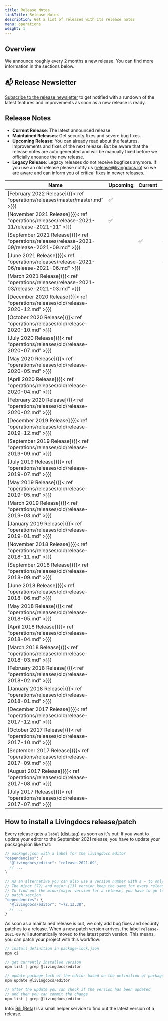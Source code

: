 ```yaml
---
title: Release Notes
linkTitle: Release Notes
description: Get a list of releases with its release notes
menu: operations
weight: 1
---
```


## Overview

We announce roughly every 2 months a new release. You can find more information in the sections below.

## 📬 Release Newsletter
[Subscribe to the release newsletter](https://confirmsubscription.com/h/j/61B064416E79453D) to get notified with a rundown of the latest features and improvements as soon as a new release is ready.

## Release Notes

* **Current Release**: The latest announced release
* **Maintained Releases**: Get security fixes and severe bug fixes.
* **Upcoming Release**: You can already read about the features, improvements and fixes of the next release. But be aware that the release notes are auto generated and will be manually fixed before we officially anounce the new release.
* **Legacy Release**: Legacy releases do not receive bugfixes anymore. If you use an old release please notify us (release@livingdocs.io) so we are aware and can inform you of critical fixes in newer releases.

|Name|Upcoming|Current|Maintained|Legacy|
|-|-|-|-|-|
|[February 2022 Release]({{< ref "operations/releases/master/master.md" >}})|✅||||
|[November 2021 Release]({{< ref "operations/releases/release-2021-11/release-2021-11" >}})|✅||||
|[September 2021 Release]({{< ref "operations/releases/release-2021-09/release-2021-09.md" >}})||✅|✅||
|[June 2021 Release]({{< ref "operations/releases/release-2021-06/release-2021-06.md" >}})|||✅||
|[March 2021 Release]({{< ref "operations/releases/release-2021-03/release-2021-03.md" >}})||||✅|
|[December 2020 Release]({{< ref "operations/releases/old/release-2020-12.md" >}})||||✅|
|[October 2020 Release]({{< ref "operations/releases/old/release-2020-10.md" >}})||||✅|
|[July 2020 Release]({{< ref "operations/releases/old/release-2020-07.md" >}})||||✅|
|[May 2020 Release]({{< ref "operations/releases/old/release-2020-05.md" >}})||||✅|
|[April 2020 Release]({{< ref "operations/releases/old/release-2020-04.md" >}})||||✅|
|[February 2020 Release]({{< ref "operations/releases/old/release-2020-02.md" >}})||||✅|
|[December 2019 Release]({{< ref "operations/releases/old/release-2019-12.md" >}})||||✅|
|[September 2019 Release]({{< ref "operations/releases/old/release-2019-09.md" >}})||||✅|
|[July 2019 Release]({{< ref "operations/releases/old/release-2019-07.md" >}})||||✅|
|[May 2019 Release]({{< ref "operations/releases/old/release-2019-05.md" >}})||||✅|
|[March 2019 Release]({{< ref "operations/releases/old/release-2019-03.md" >}})||||✅|
|[January 2019 Release]({{< ref "operations/releases/old/release-2019-01.md" >}})||||✅|
|[November 2018 Release]({{< ref "operations/releases/old/release-2018-11.md" >}})||||✅|
|[September 2018 Release]({{< ref "operations/releases/old/release-2018-09.md" >}})||||✅|
|[June 2018 Release]({{< ref "operations/releases/old/release-2018-06.md" >}})||||✅|
|[May 2018 Release]({{< ref "operations/releases/old/release-2018-05.md" >}})||||✅|
|[April 2018 Release]({{< ref "operations/releases/old/release-2018-04.md" >}})||||✅|
|[March 2018 Release]({{< ref "operations/releases/old/release-2018-03.md" >}})||||✅|
|[February 2018 Release]({{< ref "operations/releases/old/release-2018-02.md" >}})||||✅|
|[January 2018 Release]({{< ref "operations/releases/old/release-2018-01.md" >}})||||✅|
|[December 2017 Release]({{< ref "operations/releases/old/release-2017-12.md" >}})||||✅|
|[October 2017 Release]({{< ref "operations/releases/old/release-2017-10.md" >}})||||✅|
|[September 2017 Release]({{< ref "operations/releases/old/release-2017-09.md" >}})||||✅|
|[August 2017 Release]({{< ref "operations/releases/old/release-2017-08.md" >}})||||✅|
|[July 2017 Release]({{< ref "operations/releases/old/release-2017-07.md" >}})||||✅|


## How to install a Livingdocs release/patch

Every release gets a `label` ([dist-tag](https://docs.npmjs.com/cli/v7/commands/npm-dist-tag#purpose)) as soon as it's out. If you want to update your editor to the September 2021 release, you have to update your package.json like that:

```js
// package.json with a label for the livingdocs editor
"dependencies": {
  "@livingdocs/editor": "release-2021-09",
  // ...
}

// As an alternative you can also use a version number with a ~ to only allow patch updates
// The minor (72) and major (13) version keep the same for every release, just the patch (38) version will be increased
// To find out the minor/major version for a release, you have to go to the release notes of a release and check the
// patch section
"dependencies": {
  "@livingdocs/editor": "~72.13.38",
  // ...
}
```

As soon as a maintained release is out, we only add bug fixes and security patches to a release. When a new patch version arrives, the label `release-2021-09` will automatically moved to the latest patch version. This means, you can patch your project with this workflow:

```js
// install definition in package-lock.json
npm ci

// get currently installed version
npm list | grep @livingdocs/editor

// update package-lock of the editor based on the definition of package.json
npm update @livingdocs/editor

// after the update you can check if the version has been updated
// and then you can commit the change
npm list | grep @livingdocs/editor
```

Info: [Rili (Beta)](https://rili.cluster.livingdocs.io/) is a small helper service to find out the latest version of a release.